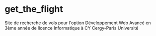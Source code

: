 # get_the_flight
Site de recherche de vols pour l'option Développement Web Avancé en 3ème année de licence Informatique à CY Cergy-Paris Université
